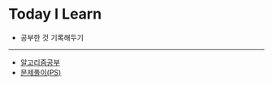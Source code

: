 #  Today I Learn



- 공부한 것 기록해두기



<hr/>

- [알고리즘공부](https://github.com/Hyuk1996/TIL/tree/main/Algorithm)
- [문제풀이(PS)](https://github.com/Hyuk1996/TIL/tree/main/PS)

  

